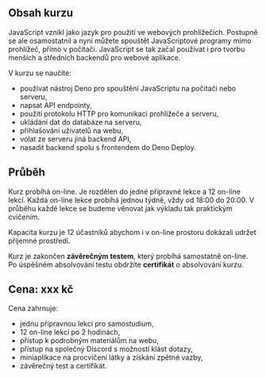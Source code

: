 ## Obsah kurzu

JavaScript vznikl jako jazyk pro použití ve webových prohlížečích. Postupně se ale osamostatnil a nyní můžete spouštět JavaScriptové programy mimo prohlížeč, přímo v počítači. JavaScript se tak začal používat i pro tvorbu menších a středních backendů pro webové aplikace.

V kurzu se naučíte:

- používat nástroj Deno pro spouštění JavaScriptu na počítači nebo serveru,
- napsat API endpointy,
- použití protokolu HTTP pro komunikaci prohlížeče a serveru,
- ukládání dat do databáze na serveru,
- přihlašování uživatelů na webu,
- volat ze serveru jiná backend API,
- nasadit backend spolu s frontendem do Deno Deploy.

## Průběh

Kurz probíhá on-line. Je rozdělen do jedné přípravné lekce a 12 on-line lekcí. Každá on-line lekce probíhá jednou týdně, vždy od 18:00 do 20:00. V průběhu každé lekce se budeme věnovat jak výkladu tak praktickým cvičením.

Kapacita kurzu je 12 účastníků abychom i v on-line prostoru dokázali udržet příjemné prostředí.

Kurz je zakončen **závěrečným testem**, který probíhá samostatně on-line. Po úspěšném absolvování testu obdržíte **certifikát** o absolvování kurzu.

## Cena: xxx kč

Cena zahrnuje:

- jednu přípravnou lekci pro samostudium,
- 12 on-line lekcí po 2 hodinách,
- přístup k podrobným materiálům na webu,
- přístup na společný Discord s možností klást dotazy,
- miniaplikace na procvičení látky a získání zpětné vazby,
- závěrečný test a certifikát.